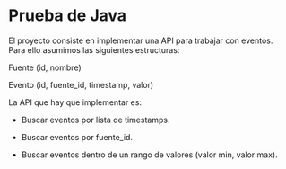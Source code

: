 # Prueba de Java


El proyecto consiste en implementar una API para trabajar con eventos.
Para ello asumimos las siguientes estructuras:

Fuente (id, nombre)

Evento (id, fuente_id, timestamp, valor)


La API que hay que implementar es:

  - Buscar eventos por lista de timestamps.

  - Buscar eventos por fuente_id.

  - Buscar eventos dentro de un rango de valores (valor min, valor max).